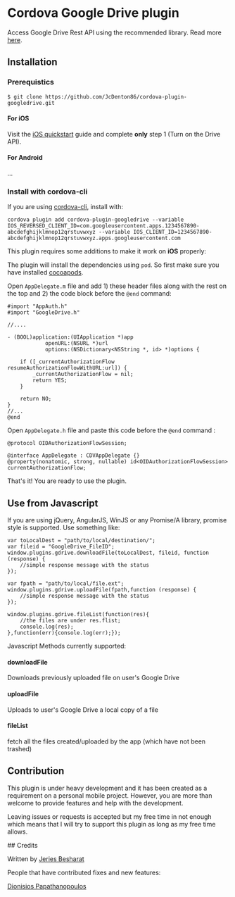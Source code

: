 # Cordova Google Drive plugin

Access Google Drive Rest API using the recommended library. Read more [here](https://github.com/google/google-api-objectivec-client-for-rest).

## Installation

### Prerequistics
``
$ git clone https://github.com/JcDenton86/cordova-plugin-googledrive.git
``

#### For iOS

Visit the [iOS quickstart](https://developers.google.com/drive/ios/quickstart) guide and complete __only__ step 1 (Turn on the Drive API).

#### For Android

...

### Install with cordova-cli

If you are using [cordova-cli](https://github.com/apache/cordova-cli), install
with:

    cordova plugin add cordova-plugin-googledrive --variable IOS_REVERSED_CLIENT_ID=com.googleusercontent.apps.1234567890-abcdefghijklmnop12qrstuvwxyz --variable IOS_CLIENT_ID=1234567890-abcdefghijklmnop12qrstuvwxyz.apps.googleusercontent.com
    
This plugin requires some additions to make it work on __iOS__ properly:

The plugin will install the dependencies using `pod`. So first make sure you have installed [cocoapods](https://cocoapods.org/).

Open `AppDelegate.m` file and add 1) these header files along with the rest on the top and 2) the code block before the `@end` command:

```
#import "AppAuth.h"
#import "GoogleDrive.h"

//....

- (BOOL)application:(UIApplication *)app
            openURL:(NSURL *)url
            options:(NSDictionary<NSString *, id> *)options {
    
    if ([_currentAuthorizationFlow resumeAuthorizationFlowWithURL:url]) {
        _currentAuthorizationFlow = nil;
        return YES;
    }
    
    return NO;
}
//...
@end

```
Open `AppDelegate.h` file and paste this code before the `@end` command :
```
@protocol OIDAuthorizationFlowSession;

@interface AppDelegate : CDVAppDelegate {}
@property(nonatomic, strong, nullable) id<OIDAuthorizationFlowSession> currentAuthorizationFlow;

```

That's it! You are ready to use the plugin. 

## Use from Javascript

If you are using jQuery, AngularJS, WinJS or any Promise/A library, promise style is supported. Use something like:

    var toLocalDest = "path/to/local/destination/";
    var fileid = "GoogleDrive_FileID";
    window.plugins.gdrive.downloadFile(toLocalDest, fileid, function (response) {
        //simple response message with the status
    });
    
    var fpath = "path/to/local/file.ext";
    window.plugins.gdrive.uploadFile(fpath,function (response) {
        //simple response message with the status
    });
    
    window.plugins.gdrive.fileList(function(res){
        //the files are under res.flist;
        console.log(res);
    },function(err){console.log(err);});
    
Javascript Methods currently supported:

#### downloadFile

Downloads previously uploaded file on user's Google Drive

#### uploadFile

Uploads to user's Google Drive a local copy of a file

#### fileList

fetch all the files created/uploaded by the app (which have not been trashed)

## Contribution
This plugin is under heavy development and it has been created as a requirement on a personal mobile project. However, you are more than welcome to provide features and help with the development.

Leaving issues or requests is accepted but my free time in not enough which means that I will try to support this plugin as long as my free time allows.  

## Credits

Written by [Jeries Besharat](http://studens.ceid.upatras.gr/~besarat)

People that have contributed fixes and new features:

[Dionisios Papathanopoulos](https://se.linkedin.com/in/dionysios-papathanopoulos-1353a649)